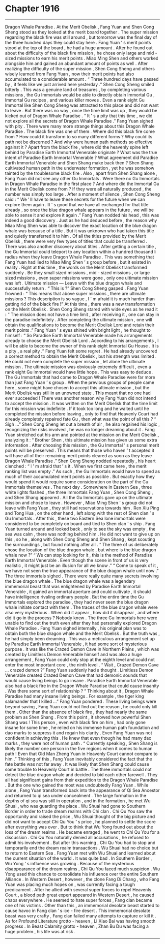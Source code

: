 
# Chapter 1916


---

Dragon Whale Paradise .
At the Merit Obelisk , Fang Yuan and Shen Cong Sheng stood as they looked at the merit board together .
The super mission regarding the black fire was still around , but tomorrow was the final day of the three hundred days they could stay here .
Fang Yuan ’ s merit points stood at the top of the board , he had a huge amount . After he found out about the difficulty of the black fire mission , he chose only large and mid - sized missions to earn his merit points .
Miao Ming Shen and others worked alongside him and gained an abundant amount of points as well .
After realizing the difficulty of the super mission , Shen Cong Sheng and others wisely learned from Fang Yuan , now their merit points had also accumulated to a considerable amount .
“ Three hundred days have passed by , it feels like we just arrived here yesterday .” Shen Cong Sheng smiled bitterly .
This was a genuine land of treasures , by completing various missions , the Gu Immortals would be able to directly obtain Immortal Gu , Immortal Gu recipes , and various killer moves . Even a rank eight Gu Immortal like Shen Cong Sheng was attracted to this place and did not want to leave .
But there was no way , once the time limit was up , they would be kicked out of Dragon Whale Paradise .
“ It ’ s a pity that this time , we did not explore all the secrets of Dragon Whale Paradise .” Fang Yuan sighed with pity .
There were many more strange things about this Dragon Whale Paradise .
The black fire was one of them .
Where did this black fire come from ? How could it transform to so many different forms ? Why could its path not be discerned ? And why were human path methods so effective against it ?
Apart from the black fire , where did the heavenly spine left behind by Paradise Earth Immortal Venerable originate ? What was the true intent of Paradise Earth Immortal Venerable ?
What agreement did Paradise Earth Immortal Venerable and Shen Shang make back then ? Shen Shang cultivated human path in the underwater formation , yet he was somehow tainted by the troublesome black fire .
Also , apart from Shen Shang alone , Fang Yuan did not see any other Gu Immortals . Were there no Gu Immortals in Dragon Whale Paradise in the first place ? And where did the Immortal Gu in the Merit Obelisk come from ? If they were all naturally produced , the number was simply too large .
After a moment of silence , Shen Cong Sheng said : “ We ’ ll have to leave these secrets for the future when we can explore them again . It ’ s good that we have all exchanged for that title already , so once the blue dragon whale appears in the future , we will be able to sense it and explore it again .”
Fang Yuan nodded his head , this was indeed a good discovery .
Just as he had deduced before , the reason why Miao Ming Shen was able to discover the exact location of the blue dragon whale was because of a title .
But it was unknown who had taken this title and quietly transferred it to him .
Of all the titles provided by the Merit Obelisk , there were very few types of titles that could be transferred .
There was also another discovery about titles .
After getting a certain title , the Gu Immortal could teleport to any location within a hundred thousand li radius when they leave Dragon Whale Paradise .
This was something that Fang Yuan had lied to Miao Ming Shen ’ s group before , but it existed in reality .
Right at this time , the words on the Merit Obelisk transformed suddenly .
Be they small sized missions , mid - sized missions , or large sized missions , even super missions were gone , only one ultimate mission was left .
Ultimate mission — Leave with the blue dragon whale and successfully return .
“ This is ?” Shen Cong Sheng gasped .
Fang Yuan frowned : “ This means that above super missions , there are ultimate missions ? This description is so vague , I ’ m afraid it is much harder than getting rid of the black fire !”
At this time , there was a new transformation on the Merit Obelisk .
Shen Cong Sheng stared with wide eyes as he read it : “ The mission does not have a time limit , after receiving it , one can stay in the paradise indefinitely . After completing the ultimate mission , one will obtain the qualifications to become the Merit Obelisk Lord and retain their merit points .”
Fang Yuan ’ s eyes shined with bright light , he thought to himself : “ So Paradise Earth Immortal Venerable made his arrangements already to choose the Merit Obelisk Lord . According to his arrangements , I will be able to become the owner of this rank eight Immortal Gu House . It is a pity , a real pity .”
Fang Yuan felt some regret .
He had already uncovered a correct method to obtain the Merit Obelisk , but his strength was limited . He could not even complete the super mission , let alone the ultimate mission .
The ultimate mission was obviously extremely difficult , even a rank eight Gu Immortal would have little hope .
This was easy to deduce .
The Gu Immortals that had come to Dragon Whale Paradise were far more than just Fang Yuan ’ s group . When the previous groups of people came here , some might have chosen to accept this ultimate mission , but the Merit Obelisk was still in an unowned state .
This meant that no one had ever succeeded !
There was another reason why Fang Yuan did not intend to accept the mission .
It was written on the Merit Obelisk that the time limit for this mission was indefinite .
If it took too long and he waited until he completed the mission before leaving , only to find that Heavenly Court had already completely repaired fate Gu , then what was the point of all this ?
“ Sigh …” Shen Cong Sheng let out a breath of air , he also regained his logic , recognizing the risks involved , he was no longer dreaming about it .
Fang Yuan stretched out his arm and pointed at the mission on the Merit Obelisk , analyzing it : “ Brother Shen , this ultimate mission has given us some extra information . After choosing this mission , the Gu Immortal ’ s personal merit points will be preserved . This means that those who haven ’ t accepted it will have all of their remaining merit points cleared as soon as they leave Dragon Whale Paradise .”
Shen Cong Sheng nodded repeatedly , his heart clenched : “ I ’ m afraid that ’ s it . When we first came here , the merit ranking list was empty .”
As such , the Gu Immortals would have to spend as much of their accumulated merit points as possible .
But exactly how they would spend it would require some consideration on the part of the Gu Immortals themselves .
The next day .
Somewhere in Eastern Sea , three white lights flashed , the three Immortals Fang Yuan , Shen Cong Sheng , and Shen Shang appeared .
All the Gu Immortals gave up on the ultimate mission and chose to leave .
However , Miao Ming Shen ’ s group did not leave with Fang Yuan , they still had reservations towards him .
Ren Xiu Ping and Tong Hua , on the other hand , left along with the rest of Shen clan ’ s Gu Immortals . After this , these two Eastern Sea lone immortals were considered to be completely on board and tied to Shen clan ’ s ship .
Fang Yuan turned around and looked back , only to see the sky was empty , the sea was calm , there was nothing behind him .
He did not want to give up on this , so he , along with Shen Cong Sheng and Shen Shang , kept scouting the surroundings , but found nothing after all .
“ The three of us deliberately chose the location of the blue dragon whale , but where is the blue dragon whale now ?”
“ We can stop looking for it , this is the method of Paradise Earth Immortal Venerable . Even though the scene in front of us is very realistic , it might just be an illusion for all we know .”
“ Come to speak of it , we have not seen the true appearance of the blue dragon whale until now .”
The three immortals sighed .
There were really quite many secrets involving the blue dragon whale .
The blue dragon whale was a legendary immemorial beast that was enlightened by Paradise Earth Immortal Venerable , it gained an immortal aperture and could cultivate , it should have intelligence rivaling ordinary people . But the entire time the Gu Immortals explored the paradise , they had never seen the blue dragon whale initiate contact with them .
The traces of the blue dragon whale were also very mysterious . When did it appear , how did it disappear , and where did it go in the process ? Nobody knew .
The three Gu Immortals here were unable to find out the truth even after they had personally explored Dragon Whale Paradise .
Fang Yuan sighed internally , his original plan was to obtain both the blue dragon whale and the Merit Obelisk .
But the truth was , he had simply been dreaming .
This was a meticulous arrangement set up by Paradise Earth Immortal Venerable , it had some sort of mysterious purpose . It was like the Crazed Demon Cave in Northern Plains , which was created by Limitless Demon Venerable himself and was also a huge arrangement , Fang Yuan could only stop at the eighth level and could not enter the most important core , the ninth level .
“ Wait , Crazed Demon Cave … crazed demon ?” Fang Yuan suddenly had a thought .
Limitless Demon Venerable created Crazed Demon Cave that had demonic sounds that would cause living beings to go insane . Paradise Earth Immortal Venerable also had a black fire in the Dragon Whale Paradise that could cause insanity .
Was there some sort of relationship ?
“ Thinking about it , Dragon Whale Paradise had many insane living beings . For example , the tiger king salamander that I killed …” Fang Yuan pondered .
These living beings were beyond saving , Fang Yuan could not find out the reason , he could only kill them .
Other than the absence of black fire , they had nearly the same problem as Shen Shang .
From this point , it showed how powerful Shen Shang was !
This person , even with black fire on him , had only gone insane for some time , he relied on his immense human path foundation and dao marks to suppress it and regain his clarity .
Even Fang Yuan was not confident in achieving this .
He knew that even though he had many dao marks , they were not of human path .
“ Currently speaking , Shen Shang is likely the number one person in the five regions when it comes to human path ! Even that Old Man Zheng Yuan in Heavenly Court cannot compare to him .”
Thinking of this , Fang Yuan inevitably considered the fact that the fate battle was not far away . It was likely that Shen Shang could cause some trouble to Heavenly Court in battle .
The three immortals could not detect the blue dragon whale and decided to bid each other farewell .
They all had significant gains from their expedition to the Dragon Whale Paradise . But the one who gained the most was undoubtedly Fang Yuan .
While alone , Fang Yuan transformed back into the appearance of Qi Sea Ancestor and returned to qi sea under concealment .
The large formation in the depths of qi sea was still in operation , and in the formation , he met Wu Shuai , who was guarding the place .
Wu Shuai had gone to Southern Border in order to trade dream realms with Chi clan . Chi Qu You saw the opportunity and raised the price , Wu Shuai thought of the big picture and did not want to accept Chi Qu You ’ s price , he planned to settle the score after everything was over .
But to think that Wu Yong found out about the loss of the dream realms . He became enraged , he went to Chi Qu You for a discussion .
Chi Qu You naturally denied all accusations , he refused to admit his involvement .
But after this warning , Chi Qu You had to stop and temporarily end the dream realm transactions .
Wu Shuai had no choice but to return to Eastern Sea .
Fang Yuan met with Wu Shuai and learned about the current situation of the world .
It was quite bad .
In Southern Border , Wu Yong ’ s influence was growing . Because of the mysterious disappearance of the dream realms , Chi Qu You faced much suspicion . Wu Yong used this chance to consolidate his influence over the entire Southern Alliance .
In Western Desert , however , the clone Fang Di Chang , who Fang Yuan was placing much hopes on , was currently facing a tough predicament .
After he allied with several super forces to repel Heavenly Court , a blood path great expert appeared in Western Desert , he caused chaos everywhere . He seemed to hate super forces , Fang clan became one of his victims .
Other than this , an immemorial desolate beast started to cause havoc in Fang clan ’ s ice - fire desert .
This immemorial desolate beast was very crafty , Fang clan failed many attempts to capture or kill it .
As for Profound Literature grotto - heaven , Li Xiao Bai was having smooth progress .
In Beast Calamity grotto - heaven , Zhan Bu Du was facing a huge problem , his life was at risk .

---

